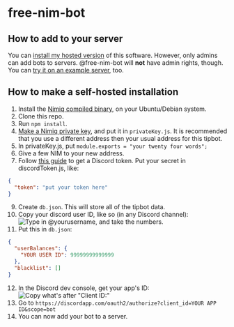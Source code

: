 # free-nim-bot

## How to add to your server
You can [install my hosted version](https://discordapp.com/oauth2/authorize?client_id=441329117946707978&scope=bot) of this software. However, only admins can add bots to servers. @free-nim-bot will **not** have admin rights, though. You can [try it on an example server](https://discord.gg/vCYkWJc), too.

## How to make a self-hosted installation
1. Install the [Nimiq compiled binary](https://nimiq.com/#downloads), on your Ubuntu/Debian system.
2. Clone this repo.
3. Run ``npm install``.
4. [Make a Nimiq private key](https://safe.nimiq.com), and put it in ``privateKey.js``. It is recommended that you use a different address then your usual address for this tipbot.
5. In privateKey.js, put ``module.exports = "your twenty four words";``
6. Give a few NIM to your new address.
7. Follow [this guide](https://github.com/reactiflux/discord-irc/wiki/Creating-a-discord-bot-&-getting-a-token) to get a Discord token. Put your secret in discordToken.js, like: 
```json
{
  "token": "put your token here"
}
```
9. Create ``db.json``. This will store all of the tipbot data.
10. Copy your discord user ID, like so (in any Discord channel): ![Type in \@yourusername, and take the numbers.](https://vgy.me/DlDWdw.gif)
11. Put this in ``db.json``:
```json
{
  "userBalances": {
    "YOUR USER ID": 99999999999999
  },
  "blacklist": []
}
```
12. In the Discord dev console, get your app's ID: ![Copy what's after "Client ID:"](https://vgy.me/lj7dKU.gif)
13. Go to ``https://discordapp.com/oauth2/authorize?client_id=YOUR APP ID&scope=bot``
14. You can now add your bot to a server.
